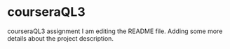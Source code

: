 
# courseraQL3
courseraQL3 assignment
I am editing the README file. Adding some more details about the project description.
